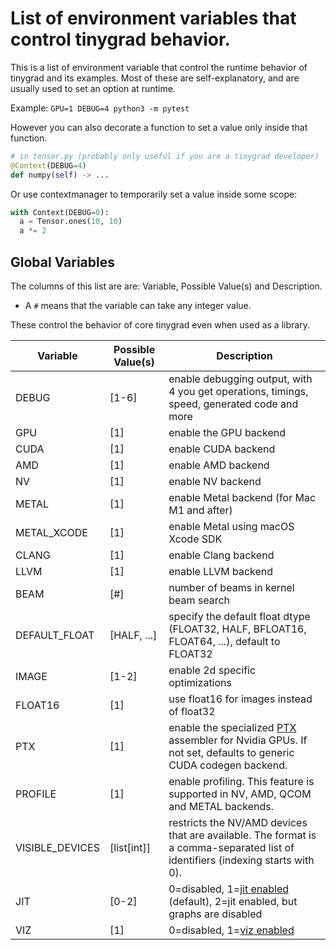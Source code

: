 # List of environment variables that control tinygrad behavior.

This is a list of environment variable that control the runtime behavior of tinygrad and its examples.
Most of these are self-explanatory, and are usually used to set an option at runtime.

Example: `GPU=1 DEBUG=4 python3 -m pytest`

However you can also decorate a function to set a value only inside that function.

```python
# in tensor.py (probably only useful if you are a tinygrad developer)
@Context(DEBUG=4)
def numpy(self) -> ...
```

Or use contextmanager to temporarily set a value inside some scope:

```python
with Context(DEBUG=0):
  a = Tensor.ones(10, 10)
  a *= 2
```

## Global Variables
The columns of this list are are: Variable, Possible Value(s) and Description.

- A `#` means that the variable can take any integer value.

These control the behavior of core tinygrad even when used as a library.

Variable | Possible Value(s) | Description
---|---|---
DEBUG               | [1-6]      | enable debugging output, with 4 you get operations, timings, speed, generated code and more
GPU                 | [1]        | enable the GPU backend
CUDA                | [1]        | enable CUDA backend
AMD                 | [1]        | enable AMD backend
NV                  | [1]        | enable NV backend
METAL               | [1]        | enable Metal backend (for Mac M1 and after)
METAL_XCODE         | [1]        | enable Metal using macOS Xcode SDK
CLANG               | [1]        | enable Clang backend
LLVM                | [1]        | enable LLVM backend
BEAM                | [#]        | number of beams in kernel beam search
DEFAULT_FLOAT       | [HALF, ...]| specify the default float dtype (FLOAT32, HALF, BFLOAT16, FLOAT64, ...), default to FLOAT32
IMAGE               | [1-2]      | enable 2d specific optimizations
FLOAT16             | [1]        | use float16 for images instead of float32
PTX                 | [1]        | enable the specialized [PTX](https://docs.nvidia.com/cuda/parallel-thread-execution/) assembler for Nvidia GPUs. If not set, defaults to generic CUDA codegen backend.
PROFILE             | [1]        | enable profiling. This feature is supported in NV, AMD, QCOM and METAL backends.
VISIBLE_DEVICES     | [list[int]]| restricts the NV/AMD devices that are available. The format is a comma-separated list of identifiers (indexing starts with 0).
JIT                 | [0-2]      | 0=disabled, 1=[jit enabled](quickstart.md#jit) (default), 2=jit enabled, but graphs are disabled
VIZ                 | [1]        | 0=disabled, 1=[viz enabled](https://github.com/tinygrad/tinygrad/tree/master/tinygrad/viz)
